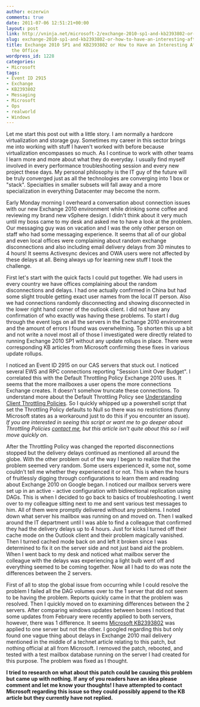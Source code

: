 ```yaml
---
author: eczerwin
comments: true
date: 2011-07-06 12:51:21+00:00
layout: post
link: http://vninja.net/microsoft-2/exchange-2010-sp1-and-kb2393802-or-how-to-have-an-interesting-afternoon-at-the-office/
slug: exchange-2010-sp1-and-kb2393802-or-how-to-have-an-interesting-afternoon-at-the-office
title: Exchange 2010 SP1 and KB2393802 or How to Have an Interesting Afternoon at
  the Office
wordpress_id: 1228
categories:
- Microsoft
tags:
- Event ID 2915
- Exchange
- KB2393802
- Messaging
- Microsoft
- Ops
- realworld
- Windows
---
```


Let me start this post out with a little story. I am normally a hardcore virtualization and storage guy. Sometimes my career in this sector brings me into working with stuff I haven't worked with before because virtualization encompasses so much. As I continue to work with other teams I learn more and more about what they do everyday. I usually find myself involved in every performance troubleshooting session and every new project these days. My personal philosophy is the IT guy of the future will be truly converged just as all the technologies are converging into 1 box or "stack". Specialties in smaller subsets will fall away and a more specialization in everything Datacenter may become the norm.

Early Monday morning I overheard a conversation about connection issues with our new Exchange 2010 environment while drinking some coffee and reviewing my brand new vSphere design. I didn't think about it very much until my boss came to my desk and asked me to have a look at the problem. Our messaging guy was on vacation and I was the only other person on staff who had some messaging experience. It seems that all of our global and even local offices were complaining about random exchange disconnections and also including email delivery delays from 30 minutes to 4 hours! It seems Activesync devices and OWA users were not affected by these delays at all. Being always up for learning new stuff I took the challenge.

First let's start with the quick facts I could put together. We had users in every country we have offices complaining about the random disconnections and delays. I had one actually confirmed in China but had some slight trouble getting exact user names from the local IT person. Also we had connections randomly disconnecting and showing disconnected in the lower right hand corner of the outlook client. I did not have any confirmation of who exactly was having these problems. To start I dug through the event logs on all the servers in the Exchange 2010 environment and the amount of errors I found was overwhelming. To shorten this up a bit and not write a novel most all of those I investigated were directly related to running Exchange 2010 SP1 without any update rollups in place. There were corresponding KB articles from Microsoft confirming these fixes in various update rollups.

I noticed an Event ID 2915 on our CAS servers that stuck out. I noticed several EWS and RPC connections reporting "Session Limit Over Budget". I correlated this with the Default Throttling Policy Exchange 2010 uses. It seems that the more mailboxes a user opens the more connections Exchange creates. It doesn't somehow truncate these connections. To understand more about the Default Throttling Policy see [Understanding Client Throttling Policies](http://technet.microsoft.com/en-us/library/dd297964.aspx). So I quickly whipped up a powershell script that set the Throttling Policy defaults to Null so there was no restrictions (funny Microsoft states as a workaround just to do this if you encounter an issue).
_If you are interested in seeing this script or want me to go deeper about Throttling Policies [contact me](http://vninja.net/about/ed-czerwin/), but this article isn't quite about this so I will move quickly on._

After the Throttling Policy was changed the reported disconnections stopped but the delivery delays continued as mentioned all around the globe. With the other problem out of the way I began to realize that the problem seemed very random. Some users experienced it, some not, some couldn't tell me whether they experienced it or not. This is when the hours of fruitlessly digging through configurations to learn them and reading about Exchange 2010 on Google began. I noticed our mailbox servers were set up in an active - active configuration with bidirectional replication using DAGs. This is when I decided to go back to basics of troubleshooting. I went over to my colleague sitting next to me and sent various test messages to him. All of them were promptly delivered without any problems. I noted down what server his mailbox was running on and moved on. Then I walked around the IT department until I was able to find a colleague that confirmed they had the delivery delays up to 4 hours. Just for kicks I turned off their cache mode on the Outlook client and their problem magically vanished. Then I turned cached mode back on and left it broken since I was determined to fix it on the server side and not just band aid the problem. When I went back to my desk and noticed what mailbox server the colleague with the delays was experiencing a light bulb went off and everything seemed to be coming together. Now all I had to do was note the differences between the 2 servers.

First of all to stop the global issue from occurring while I could resolve the problem I failed all the DAG volumes over to the 1 server that did not seem to be having the problem. Reports quickly came in that the problem was resolved. Then I quickly moved on to examining differences between the 2 servers. After comparing windows updates between boxes I noticed that some updates from February were recently applied to both servers, however, there was 1 difference. It seems [Microsoft KB2393802](http://support.microsoft.com/kb/2393802/en-us) was applied to one server but not the other. I googled regarding this but only found one vague thing about delays in Exchange 2010 mail delivery mentioned in the middle of a technet article relating to this patch, but nothing official at all from Microsoft. I removed the patch, rebooted, and tested with a test mailbox database running on the server I had created for this purpose. The problem was fixed as I thought.

**I tried to research on what about this patch could be causing this problem but came up with nothing. If any of you readers have an idea please comment and let me know your thoughts! I have attempted to contact Microsoft regarding this issue so they could possibly append to the KB article but they currently have not replied.**
